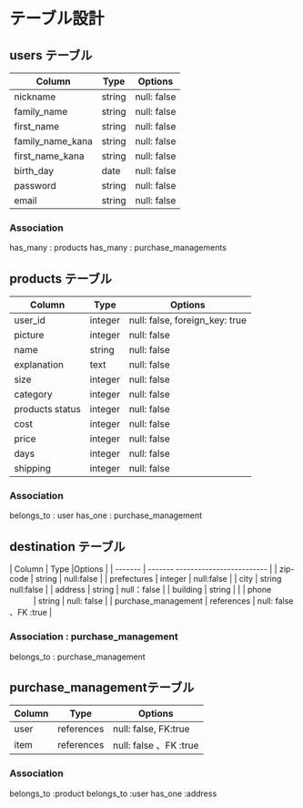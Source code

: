 # テーブル設計

## users テーブル

| Column                    |Type    | Options     |
| --------                  | ------ | ----------- |
| nickname                  | string | null: false |
| family_name               | string | null: false |
| first_name                | string | null: false |
| family_name_kana          | string | null: false |
| first_name_kana           | string | null: false |
| birth_day                 | date   | null: false |
| password                  | string | null: false |
| email                     | string | null: false |


### Association

has_many : products
has_many : purchase_managements

## products テーブル

| Column         | Type      | Options                        |
| -------        | ----------| -----------------------------  |
| user_id        | integer   | null: false, foreign_key: true |
| picture        | integer   | null: false                    |
| name           | string    | null: false                    |
| explanation    | text      | null: false                    |
| size           | integer   | null: false                    |
| category       | integer   | null: false                    |
| products status| integer   | null: false                    |
| cost           | integer   | null: false                    |
| price          | integer   | null: false                    |
| days           | integer   | null: false                    |
| shipping       | integer   | null: false                    |

### Association

belongs_to : user
has_one : purchase_management

## destination  テーブル

| Column       | Type   |Options                   |
| -------      | -------  ------------------------- |
| zip-code     | string   | null:false              |
| prefectures  | integer  | null:false              |
| city         | string   null:false                |
| address      | string     | null：false                 |
| building            | string     |                             |
| phone          　　　| string     | null: false                 |
| purchase_management  | references  | null: false 、FK :true    |


### Association : purchase_management


belongs_to : purchase_management

##  purchase_managementテーブル

| Column        | Type      |Options                       |
| -------       | ---------- | -------------------------     |
| user          | references  | null: false, FK:true          |
| item          | references  | null: false 、FK :true        |

### Association

belongs_to :product
belongs_to :user
has_one :address